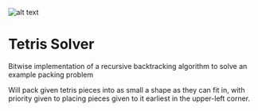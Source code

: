 ![alt text](https://www.geek.com/wp-content/uploads/2016/05/image.jpg)

# Tetris Solver

Bitwise implementation of a recursive backtracking algorithm to solve an example packing problem

Will pack given tetris pieces into as small a shape as they can fit in, with priority given to placing pieces given to it earliest in the upper-left corner.
